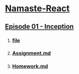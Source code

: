# [Namaste-React](README.md)

## [Episode 01 - Inception](URL)

1. ### [file](URL)

2. ### [Assignment.md](URL)

3. ### [Homework.md](URL)
